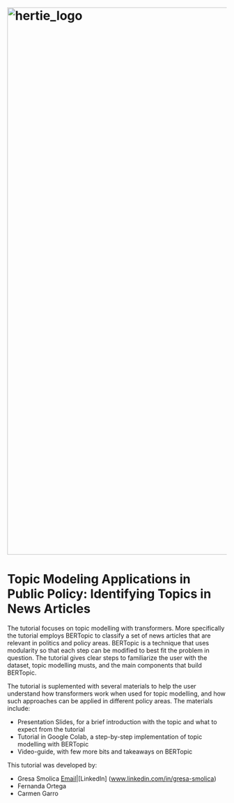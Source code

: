 # <img width="1255" alt="hertie_logo" src="https://github.com/GresaSm/Deep-Learning-Tutorial/assets/105565019/57cbf39f-f5ed-44f0-9bba-d11ffb008a60">

# Topic Modeling Applications in Public Policy: Identifying Topics in News Articles

The tutorial focuses on topic modelling with transformers. More specifically the tutorial employs BERTopic to classify a set of news articles that are relevant in politics and policy areas. BERTopic is a technique that uses modularity so that each step can be modified to best fit the problem in question. The tutorial gives clear steps to familiarize the user with the dataset, topic modelling musts, and the main components that build BERTopic.

The tutorial is suplemented with several materials to help the user understand how transformers work when used for topic modelling, and how such approaches can be applied in different policy areas. The materials include:

* Presentation Slides, for a brief introduction with the topic and what to expect from the tutorial
* Tutorial in Google Colab, a step-by-step implementation of topic modelling with BERTopic
* Video-guide, with few more bits and takeaways on BERTopic

This tutorial was developed by:
* Gresa Smolica [Email](mailto:gresasmolica@gmail.com)|[LinkedIn] (www.linkedin.com/in/gresa-smolica)
* Fernanda Ortega
* Carmen Garro

